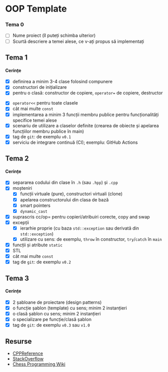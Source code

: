 # OOP Template

### Tema 0

- [ ] Nume proiect (îl puteți schimba ulterior)
- [ ] Scurtă descriere a temei alese, ce v-ați propus să implementați

## Tema 1

#### Cerințe
- [X] definirea a minim 3-4 clase folosind compunere
- [X] constructori de inițializare
- [X] pentru o clasă: constructor de copiere, `operator=` de copiere, destructor
<!-- - [ ] pentru o altă clasă: constructor de mutare, `operator=` de mutare, destructor -->
<!-- - [ ] pentru o altă clasă: toate cele 5 funcții membru speciale -->
- [X] `operator<<` pentru toate clasele
- [X] cât mai multe `const`
- [X] implementarea a minim 3 funcții membru publice pentru funcționalități specifice temei alese
- [X] scenariu de utilizare a claselor definite (crearea de obiecte și apelarea funcțiilor membru publice în main)
- [X] tag de `git`: de exemplu `v0.1`
- [X] serviciu de integrare continuă (CI); exemplu: GitHub Actions

## Tema 2

#### Cerințe
- [X] separarea codului din clase în `.h` (sau `.hpp`) și `.cpp`
- [X] moșteniri
  - [X] funcții virtuale (pure), constructori virtuali (clone)
  - [X] apelarea constructorului din clasa de bază 
  - [X] smart pointers
  - [X] `dynamic_cast`
- [X] suprascris cc/op= pentru copieri/atribuiri corecte, copy and swap
- [X] excepții
  - [X] ierarhie proprie (cu baza `std::exception` sau derivată din `std::exception`)
  - [X] utilizare cu sens: de exemplu, `throw` în constructor, `try`/`catch` în `main`
- [X] funcții și atribute `static`
- [X] STL
- [X] cât mai multe `const`
- [X] tag de `git`: de exemplu `v0.2`

## Tema 3

#### Cerințe
- [X] 2 șabloane de proiectare (design patterns)
- [X] o funcție șablon (template) cu sens; minim 2 instanțieri
- [X] o clasă șablon cu sens; minim 2 instanțieri
- [X] o specializare pe funcție/clasă șablon
- [X] tag de `git`: de exemplu `v0.3` sau `v1.0`

## Resurse

- [CPPReference](https://en.cppreference.com/)
- [StackOverflow](https://stackoverflow.com/)
- [Chess Programming Wiki](https://www.chessprogramming.org/)

